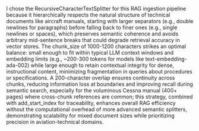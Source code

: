 I chose the RecursiveCharacterTextSplitter for this RAG ingestion pipeline because it hierarchically respects the natural structure of technical documents like aircraft manuals, starting with larger separators (e.g., double newlines for paragraphs) before falling back to finer ones (e.g., single newlines or spaces), which preserves semantic coherence and avoids arbitrary mid-sentence breaks that could degrade retrieval accuracy in vector stores. The chunk_size of 1000-1200 characters strikes an optimal balance: small enough to fit within typical LLM context windows and embedding limits (e.g., ~200-300 tokens for models like text-embedding-ada-002) while large enough to retain contextual integrity for dense, instructional content, minimizing fragmentation in queries about procedures or specifications. A 200-character overlap ensures continuity across chunks, reducing information loss at boundaries and improving recall during semantic search, especially for the voluminous Cessna manual (400+ pages) where cross-chunk references are common; this strategy, combined with add_start_index for traceability, enhances overall RAG efficiency without the computational overhead of more advanced semantic splitters, demonstrating scalability for mixed document sizes while prioritizing precision in aviation-technical domains.